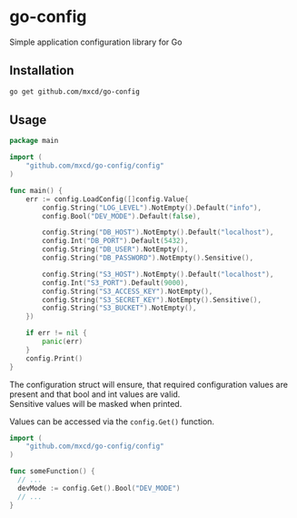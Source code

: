 # go-config

Simple application configuration library for Go

## Installation

```bash
go get github.com/mxcd/go-config
```

## Usage

```go
package main

import (
	"github.com/mxcd/go-config/config"
)

func main() {
	err := config.LoadConfig([]config.Value{
		config.String("LOG_LEVEL").NotEmpty().Default("info"),
		config.Bool("DEV_MODE").Default(false),

		config.String("DB_HOST").NotEmpty().Default("localhost"),
		config.Int("DB_PORT").Default(5432),
		config.String("DB_USER").NotEmpty(),
		config.String("DB_PASSWORD").NotEmpty().Sensitive(),

		config.String("S3_HOST").NotEmpty().Default("localhost"),
		config.Int("S3_PORT").Default(9000),
		config.String("S3_ACCESS_KEY").NotEmpty(),
		config.String("S3_SECRET_KEY").NotEmpty().Sensitive(),
		config.String("S3_BUCKET").NotEmpty(),
	})

	if err != nil {
		panic(err)
	}
	config.Print()
}
```

The configuration struct will ensure, that required configuration values are present and that bool and int values are valid.  
Sensitive values will be masked when printed.

Values can be accessed via the `config.Get()` function.

```go
import (
	"github.com/mxcd/go-config/config"
)

func someFunction() {
  // ...
  devMode := config.Get().Bool("DEV_MODE")
  // ...
}
```
